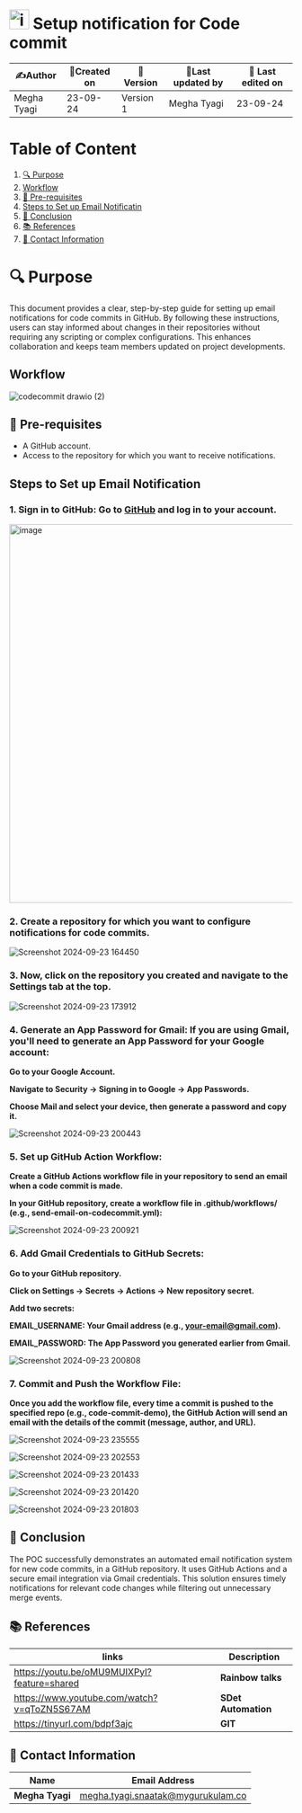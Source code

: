 # <img width="35" alt="image" src="https://github.com/user-attachments/assets/cd1cb06d-90e7-410e-bccc-3a4d645dd6c5"> Setup notification for Code commit


| ✍️Author   | 📅Created on|📌 Version | 📝Last updated by   |📅 Last edited on |
|-------------|-------------|------------|---------------------|------------------|
| Megha Tyagi |  23-09-24   | Version 1  |    Megha Tyagi      | 23-09-24         |



# Table of Content 
1. [🔍 Purpose](#-purpose)
2. [Workflow](#workflow)
3. [🌟 Pre-requisites](#-pre-requisites)
4. [Steps to Set up Email Notificatin](#steps-to-set-up-email-notification)
5. [📜 Conclusion](#-conclusion)
6. [📚 References](#-references ) 
7. [📧 Contact Information ](#-contact-information )
   

     
# 🔍 Purpose 
This document provides a clear, step-by-step guide for setting up email notifications for code commits in GitHub. By following these instructions, users can stay informed about changes in their repositories without requiring any scripting or complex configurations. This enhances collaboration and keeps team members updated on project developments.

## Workflow

![codecommit drawio (2)](https://github.com/user-attachments/assets/93433a96-f1ff-45a3-b38d-a198555dcf9a)

## 🌟 Pre-requisites
- A GitHub account.
- Access to the repository for which you want to receive notifications.

##  Steps to Set up Email Notification

### 1. **Sign in to GitHub**: Go to [GitHub](https://github.com) and log in to your account.

<img width="674" alt="image" src="https://github.com/user-attachments/assets/b115f76a-1561-4a0d-9de5-f8263192f393">


### 2. Create a repository for which you want to configure notifications for code commits.

![Screenshot 2024-09-23 164450](https://github.com/user-attachments/assets/7488354d-04a7-4d07-8d28-6003db689937)

### 3. Now, click on the repository you created and navigate to the Settings tab at the top.

![Screenshot 2024-09-23 173912](https://github.com/user-attachments/assets/1aef0657-d0c8-48b0-9455-da153bc2c312)

### 4. Generate an App Password for Gmail: If you are using Gmail, you'll need to generate an App Password for your Google account:

**Go to your Google Account.**

**Navigate to Security -> Signing in to Google -> App Passwords.**

**Choose Mail and select your device, then generate a password and copy it.**

![Screenshot 2024-09-23 200443](https://github.com/user-attachments/assets/065d60fb-63ab-4ed6-a9d9-449425c6238a)

### 5. Set up GitHub Action Workflow:

**Create a GitHub Actions workflow file in your repository to send an email when a code commit is made.**

**In your GitHub repository, create a workflow file in .github/workflows/ (e.g., send-email-on-codecommit.yml):**

![Screenshot 2024-09-23 200921](https://github.com/user-attachments/assets/e2b44183-c3ca-4533-aff7-c0643f904076)

### 6. Add Gmail Credentials to GitHub Secrets:

**Go to your GitHub repository.**

**Click on Settings -> Secrets -> Actions -> New repository secret.**

**Add two secrets:**

**EMAIL_USERNAME: Your Gmail address (e.g., your-email@gmail.com).**

**EMAIL_PASSWORD: The App Password you generated earlier from Gmail.**

![Screenshot 2024-09-23 200808](https://github.com/user-attachments/assets/8b99b2d8-13b6-4b91-b2bd-52ffc6b12f10)

### 7. Commit and Push the Workflow File:

**Once you add the workflow file, every time a commit is pushed to the specified repo (e.g., code-commit-demo), the GitHub Action will send an email with the details of the commit (message, author, and URL).**

![Screenshot 2024-09-23 235555](https://github.com/user-attachments/assets/8121b4ce-16f5-4847-ab52-0579bc8b8307)

![Screenshot 2024-09-23 202553](https://github.com/user-attachments/assets/4c1b23ab-c3b5-41a7-9851-a4519a3fcaeb)

![Screenshot 2024-09-23 201433](https://github.com/user-attachments/assets/b0d72001-5fa1-4951-a1a8-6dbba9e674d5)

![Screenshot 2024-09-23 201420](https://github.com/user-attachments/assets/04cb5dc1-14c0-4347-9852-aca8fcc78635)

![Screenshot 2024-09-23 201803](https://github.com/user-attachments/assets/1351519b-17b9-4374-b279-90234bc27916)


## 📜 Conclusion
The POC successfully demonstrates an automated email notification system for new code commits, in a GitHub repository. It uses GitHub Actions and a secure email integration via Gmail credentials. This solution ensures timely notifications for relevant code changes while filtering out unnecessary merge events.
 
## 📚 References 
|links | Description |
|-------|------------|
|https://youtu.be/oMU9MUIXPyI?feature=shared|**Rainbow talks** |
|https://www.youtube.com/watch?v=qToZN5S67AM| **SDet Automation**|
|https://tinyurl.com/bdpf3ajc|**GIT**|

## 📧 Contact Information 
|Name|Email Address|
|:---:|:---:|
|**Megha Tyagi**|megha.tyagi.snaatak@mygurukulam.co|


